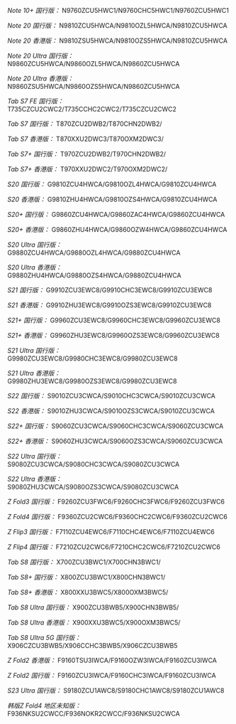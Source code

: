 *Note 10+ 国行版：*
N9760ZCU5HWC1/N9760CHC5HWC1/N9760ZCU5HWC1

*Note 20 国行版：*
N9810ZCU5HWCA/N9810OZL5HWCA/N9810ZCU5HWCA

*Note 20 香港版：*
N9810ZSU5HWCA/N9810OZS5HWCA/N9810ZCU5HWCA

*Note 20 Ultra 国行版：*
N9860ZCU5HWCA/N9860OZL5HWCA/N9860ZCU5HWCA

*Note 20 Ultra 香港版：*
N9860ZSU5HWCA/N9860OZS5HWCA/N9860ZCU5HWCA

*Tab S7 FE 国行版：*
T735CZCU2CWC2/T735CCHC2CWC2/T735CZCU2CWC2

*Tab S7 国行版：*
T870ZCU2DWB2/T870CHN2DWB2/

*Tab S7 香港版：*
T870XXU2DWC3/T870OXM2DWC3/

*Tab S7+ 国行版：*
T970ZCU2DWB2/T970CHN2DWB2/

*Tab S7+ 香港版：*
T970XXU2DWC2/T970OXM2DWC2/

*S20 国行版：*
G9810ZCU4HWCA/G9810OZL4HWCA/G9810ZCU4HWCA

*S20 香港版：*
G9810ZHU4HWCA/G9810OZS4HWCA/G9810ZCU4HWCA

*S20+ 国行版：*
G9860ZCU4HWCA/G9860ZAC4HWCA/G9860ZCU4HWCA

*S20+ 香港版：*
G9860ZHU4HWCA/G9860OZW4HWCA/G9860ZCU4HWCA

*S20 Ultra 国行版：*
G9880ZCU4HWCA/G9880OZL4HWCA/G9880ZCU4HWCA

*S20 Ultra 香港版：*
G9880ZHU4HWCA/G9880OZS4HWCA/G9880ZCU4HWCA

*S21 国行版：*
G9910ZCU3EWC8/G9910CHC3EWC8/G9910ZCU3EWC8

*S21 香港版：*
G9910ZHU3EWC8/G9910OZS3EWC8/G9910ZCU3EWC8

*S21+ 国行版：*
G9960ZCU3EWC8/G9960CHC3EWC8/G9960ZCU3EWC8

*S21+ 香港版：*
G9960ZHU3EWC8/G9960OZS3EWC8/G9960ZCU3EWC8

*S21 Ultra 国行版：*
G9980ZCU3EWC8/G9980CHC3EWC8/G9980ZCU3EWC8

*S21 Ultra 香港版：*
G9980ZHU3EWC8/G9980OZS3EWC8/G9980ZCU3EWC8

*S22 国行版：*
S9010ZCU3CWCA/S9010CHC3CWCA/S9010ZCU3CWCA

*S22 香港版：*
S9010ZHU3CWCA/S9010OZS3CWCA/S9010ZCU3CWCA

*S22+ 国行版：*
S9060ZCU3CWCA/S9060CHC3CWCA/S9060ZCU3CWCA

*S22+ 香港版：*
S9060ZHU3CWCA/S9060OZS3CWCA/S9060ZCU3CWCA

*S22 Ultra 国行版：*
S9080ZCU3CWCA/S9080CHC3CWCA/S9080ZCU3CWCA

*S22 Ultra 香港版：*
S9080ZHU3CWCA/S9080OZS3CWCA/S9080ZCU3CWCA

*Z Fold3 国行版：*
F9260ZCU3FWC6/F9260CHC3FWC6/F9260ZCU3FWC6

*Z Fold4 国行版：*
F9360ZCU2CWC6/F9360CHC2CWC6/F9360ZCU2CWC6

*Z Flip3 国行版：*
F7110ZCU4EWC6/F7110CHC4EWC6/F7110ZCU4EWC6

*Z Flip4 国行版：*
F7210ZCU2CWC6/F7210CHC2CWC6/F7210ZCU2CWC6

*Tab S8 国行版：*
X700ZCU3BWC1/X700CHN3BWC1/

*Tab S8+ 国行版：*
X800ZCU3BWC1/X800CHN3BWC1/

*Tab S8+ 香港版：*
X800XXU3BWC5/X800OXM3BWC5/

*Tab S8 Ultra 国行版：*
X900ZCU3BWB5/X900CHN3BWB5/

*Tab S8 Ultra 香港版：*
X900XXU3BWC5/X900OXM3BWC5/

*Tab S8 Ultra 5G 国行版：*
X906CZCU3BWB5/X906CCHC3BWB5/X906CZCU3BWB5

*Z Fold2 香港版：*
F9160TSU3IWCA/F9160OZW3IWCA/F9160ZCU3IWCA

*Z Fold2 国行版：*
F9160ZCU3IWCA/F9160CHC3IWCA/F9160ZCU3IWCA

*S23 Ultra 国行版：*
S9180ZCU1AWC8/S9180CHC1AWC8/S9180ZCU1AWC8

*韩版Z Fold4 地区未知版：*
F936NKSU2CWCC/F936NOKR2CWCC/F936NKSU2CWCA

